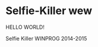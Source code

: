 Selfie-Killer wew
=============

<HTML>
<HEAD>
<TITLE></TITLE>
</HEAD>
<BODY>
HELLO WORLD!
</BODY>
</HTML>




Selfie Killer WINPROG 2014-2015
